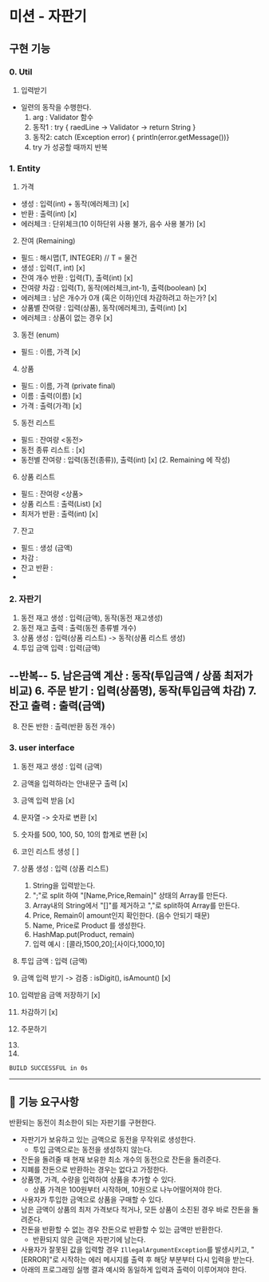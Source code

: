 # 미션 - 자판기

## 구현 기능
### 0. Util
1. 입력받기
- 일련의 동작을 수행한다.
  1. arg : Validator 함수
  2. 동작1 : try { raedLine -> Validator -> return String }
  3. 동작2: catch (Exception error) { println(error.getMessage())}
  4. try 가 성공할 때까지 반복

### 1. Entity
1. 가격
- 생성 : 입력(int) + 동작(에러체크) [x]
- 반환 : 출력(int) [x]
- 에러체크 : 단위체크(10 이하단위 사용 불가, 음수 사용 불가) [x]

2. 잔여 (Remaining)<T>
- 필드 : 해시맵(T, INTEGER) // T = 물건
- 생성 : 입력(T, int) [x]
- 잔여 개수 반환 : 입력(T), 출력(int) [x]
- 잔여량 차감 : 입력(T), 동작(에러체크,int-1), 출력(boolean) [x]
- 에러체크 : 남은 개수가 0개 (혹은 이하)인데 차감하려고 하는가? [x]
- 상품별 잔여량 :  입력(상품), 동작(에러체크), 출력(int) [x]
- 에러체크 : 상품이 없는 경우 [x]

3. 동전 (enum)
- 필드 : 이름, 가격 [x]

4. 상품
- 필드 : 이름, 가격 (private final)
- 이름 : 출력(이름) [x]
- 가격 : 출력(가격) [x]

5. 동전 리스트
- 필드 : 잔여량 <동전>
- 동전 종류 리스트 : [x]
- 동전별 잔여량 : 입력(동전(종류)), 출력(int) [x] (2. Remaining 에 작성)

6. 상품 리스트
- 필드 : 잔여량 <상품>
- 상품 리스트 : 출력(List<String>) [x]
- 최저가 반환 : 출력(int) [x]

7. 잔고
- 필드 : 생성 (금액)
- 차감 :
- 잔고 반환 :
-

### 2. 자판기
1. 동전 재고 생성 : 입력(금액), 동작(동전 재고생성)
2. 동전 재고 출력 : 출력(동전 종류별 개수)
3. 상품 생성 : 입력(상품 리스트) -> 동작(상품 리스트 생성)
4. 투입 금액 입력 : 입력(금액)

--반복--
5. 남은금액 계산 : 동작(투입금액 / 상품 최저가 비교)
6. 주문 받기 : 입력(상품명), 동작(투입금액 차감)
7. 잔고 출력 : 출력(금액)
   --
8. 잔돈 반한 : 출력(반환 동전 개수)

### 3. user interface
1. 동전 재고 생성 : 입력 (금액)
  1. 금액을 입력하라는 안내문구 출력 [x]
  2. 금액 입력 받음 [x]
  3. 문자열 -> 숫자로 변환 [x]
  4. 숫자를 500, 100, 50, 10의 합계로 변환 [x]
  5. 코인 리스트 생성 [ ]

2. 상품 생성 : 입력 (상품 리스트)
    1. String을 입력받는다.
    2. ";"로 split 하여 "[Name,Price,Remain]" 상태의 Array를 만든다.
    3. Array내의 String에서 "[]"를 제거하고 ","로 split하여 Array를 만든다.
    4. Price, Remain이 amount인지 확인한다. (음수 안되기 때문)
    5. Name, Price로 Product 를 생성한다.
    6. HashMap.put(Product, remain)
    7. 입력 예시 : [콜라,1500,20];[사이다,1000,10]

3. 투입 금액 : 입력 (금액)
  1. 금액 입력 받기
     -> 검증 : isDigit(), isAmount() [x]
  2. 입력받음 금액 저장하기 [x]
  3. 차감하기 [x]

4. 주문하기
  1.
  2.

```
BUILD SUCCESSFUL in 0s
```

---

## 🚀 기능 요구사항

반환되는 동전이 최소한이 되는 자판기를 구현한다.

- 자판기가 보유하고 있는 금액으로 동전을 무작위로 생성한다.
   - 투입 금액으로는 동전을 생성하지 않는다.
- 잔돈을 돌려줄 때 현재 보유한 최소 개수의 동전으로 잔돈을 돌려준다.
- 지폐를 잔돈으로 반환하는 경우는 없다고 가정한다.
- 상품명, 가격, 수량을 입력하여 상품을 추가할 수 있다.
   - 상품 가격은 100원부터 시작하며, 10원으로 나누어떨어져야 한다.
- 사용자가 투입한 금액으로 상품을 구매할 수 있다.
- 남은 금액이 상품의 최저 가격보다 적거나, 모든 상품이 소진된 경우 바로 잔돈을 돌려준다.
- 잔돈을 반환할 수 없는 경우 잔돈으로 반환할 수 있는 금액만 반환한다.
   - 반환되지 않은 금액은 자판기에 남는다.
- 사용자가 잘못된 값을 입력할 경우 `IllegalArgumentException`를 발생시키고, "[ERROR]"로 시작하는 에러 메시지를 출력 후 해당 부분부터 다시 입력을 받는다.
- 아래의 프로그래밍 실행 결과 예시와 동일하게 입력과 출력이 이루어져야 한다.